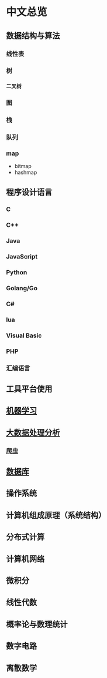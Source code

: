 # 中文总览

## 数据结构与算法

### 线性表

### 树

#### 二叉树

### 图

### 栈

### 队列

### map

- bitmap
- hashmap

## 程序设计语言

### C

### C++

### Java

### JavaScript

### Python

### Golang/Go

### C#

### lua

### Visual Basic

 ### PHP

### 汇编语言

## 工具平台使用

## [机器学习](./机器学习/ML.md)

## [大数据处理分析](./大数据/BD.md)

### [爬虫](./大数据/爬虫)

## [数据库](./数据库/DB.md)

## 操作系统

## 计算机组成原理（系统结构）

## 分布式计算

## 计算机网络

## 微积分

## 线性代数

## 概率论与数理统计

## 数字电路

## 离散数学

